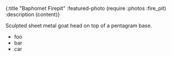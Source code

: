 {:title          "Baphomet Firepit"
 :featured-photo (require :photos :fire_pit)
 :description    (content)}

Sculpted sheet metal goat head on top of a pentagram base.

* foo
* bar
* car